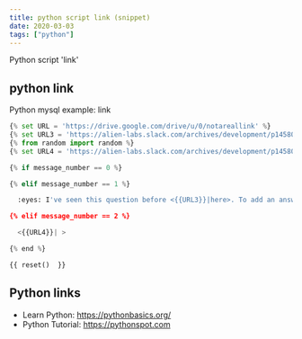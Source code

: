 ```yaml
---
title: python script link (snippet)
date: 2020-03-03
tags: ["python"]
---
```

Python script 'link'


## python link

Python mysql example: link

```python
{% set URL = 'https://drive.google.com/drive/u/0/notareallink' %}
{% set URL3 = 'https://alien-labs.slack.com/archives/development/p1458083054000134' %}
{% from random import random %}
{% set URL4 = 'https://alien-labs.slack.com/archives/development/p1458083054000134#{}'.format(random()) %}

{% if message_number == 0 %}

{% elif message_number == 1 %}

  :eyes: I've seen this question before <{{URL3}}|here>. To add an answer <{{URL}}|go to your dashboard.>

{% elif message_number == 2 %}

  <{{URL4}}| >

{% end %}

{{ reset()  }}

```

## Python links

- Learn Python: https://pythonbasics.org/
- Python Tutorial: https://pythonspot.com
